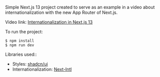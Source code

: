 Simple Next.js 13 project created to serve as an example in a video about internationalization with the new App Router of Next.js.

Video link: [Internationalization in Next.js 13](https://youtu.be/lvlWTeHCZjk?si=B9urWaybttouSHfn)

To run the project:

```
$ npm install
$ npm run dev
```

Libraries used::
- Styles: [shadcn/ui](https://ui.shadcn.com/)
- Internationalization: [Next-Intl](https://next-intl-docs.vercel.app/)
